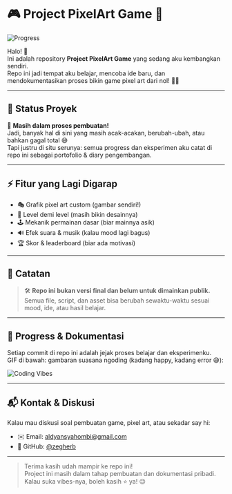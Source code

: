 # 🎮 Project PixelArt Game 🚧

![Progress](https://media.giphy.com/media/v1.Y2lkPTc5MGI3NjExN2Y3cG9obnl6eGQ4NGRrN2h5emZtdWZuaGZ0cThnODN0dzEyN2NyMCZlcD12MV9naWZzX3NlYXJjaCZjdD1n/13HgwGsXF0aiGY/giphy.gif)

Halo! 👋  
Ini adalah repository **Project PixelArt Game** yang sedang aku kembangkan sendiri.  
Repo ini jadi tempat aku belajar, mencoba ide baru, dan mendokumentasikan proses bikin game pixel art dari nol! 🎨✨

---

## 📌 Status Proyek

🚀 **Masih dalam proses pembuatan!**  
Jadi, banyak hal di sini yang masih acak-acakan, berubah-ubah, atau bahkan gagal total 😅  
Tapi justru di situ serunya: semua progress dan eksperimen aku catat di repo ini sebagai portofolio & diary pengembangan.

---

## ⚡ Fitur yang Lagi Digarap

- 🎭 Grafik pixel art custom (gambar sendiri!)
- 🧩 Level demi level (masih bikin desainnya)
- 🕹️ Mekanik permainan dasar (biar mainnya asik)
- 🔊 Efek suara & musik (kalau mood lagi bagus)
- 🏆 Skor & leaderboard (biar ada motivasi)

---

## 📝 Catatan

> 🛠️ **Repo ini bukan versi final dan belum untuk dimainkan publik.**  
> Semua file, script, dan asset bisa berubah sewaktu-waktu sesuai mood, ide, atau hasil belajar.

---

## 👣 Progress & Dokumentasi

Setiap commit di repo ini adalah jejak proses belajar dan eksperimenku.  
GIF di bawah: gambaran suasana ngoding (kadang happy, kadang error 😅):

![Coding Vibes](https://media.giphy.com/media/l0MYt5jPR6QX5pnqM/giphy.gif)

---

## 📬 Kontak & Diskusi

Kalau mau diskusi soal pembuatan game, pixel art, atau sekadar say hi:
- ✉️ Email: aldyansyahombi@gmail.com
- 🐙 GitHub: [@zegherb](https://github.com/zegherb)

---

> Terima kasih udah mampir ke repo ini!  
> Project ini masih dalam tahap pembuatan dan dokumentasi pribadi.  
> Kalau suka vibes-nya, boleh kasih ⭐ ya! 😉
